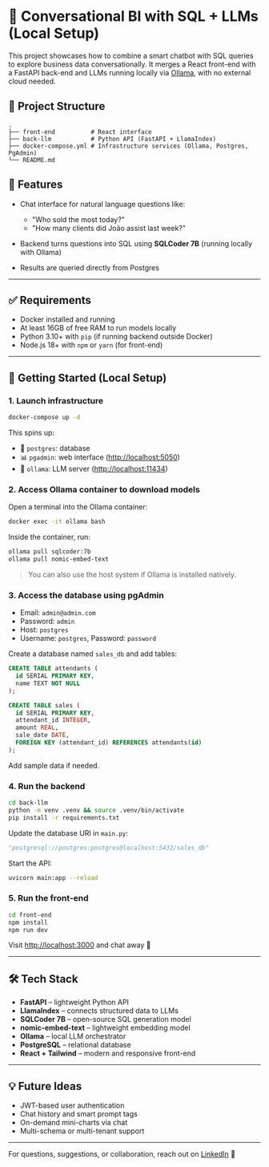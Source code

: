 # 🧠 Conversational BI with SQL + LLMs (Local Setup)

This project showcases how to combine a smart chatbot with SQL queries to explore business data conversationally. It merges a React front-end with a FastAPI back-end and LLMs running locally via [Ollama](https://ollama.com/), with no external cloud needed.

## 🧩 Project Structure

```
.
├── front-end          # React interface
├── back-llm           # Python API (FastAPI + LlamaIndex)
├── docker-compose.yml # Infrastructure services (Ollama, Postgres, PgAdmin)
└── README.md
```

## 🚀 Features

* Chat interface for natural language questions like:

  * "Who sold the most today?"
  * "How many clients did João assist last week?"
* Backend turns questions into SQL using **SQLCoder 7B** (running locally with Ollama)
* Results are queried directly from Postgres

---

## ✅ Requirements

* Docker installed and running
* At least 16GB of free RAM to run models locally
* Python 3.10+ with `pip` (if running backend outside Docker)
* Node.js 18+ with `npm` or `yarn` (for front-end)

---

## 🔧 Getting Started (Local Setup)

### 1. Launch infrastructure

```bash
docker-compose up -d
```

This spins up:

* 🐘 `postgres`: database
* 📊 `pgadmin`: web interface ([http://localhost:5050](http://localhost:5050))
* 🤖 `ollama`: LLM server ([http://localhost:11434](http://localhost:11434))

### 2. Access Ollama container to download models

Open a terminal into the Ollama container:

```bash
docker exec -it ollama bash
```

Inside the container, run:

```bash
ollama pull sqlcoder:7b
ollama pull nomic-embed-text
```

> You can also use the host system if Ollama is installed natively.

### 3. Access the database using pgAdmin

* Email: `admin@admin.com`
* Password: `admin`
* Host: `postgres`
* Username: `postgres`, Password: `password`

Create a database named `sales_db` and add tables:

```sql
CREATE TABLE attendants (
  id SERIAL PRIMARY KEY,
  name TEXT NOT NULL
);

CREATE TABLE sales (
  id SERIAL PRIMARY KEY,
  attendant_id INTEGER,
  amount REAL,
  sale_date DATE,
  FOREIGN KEY (attendant_id) REFERENCES attendants(id)
);
```

Add sample data if needed.

### 4. Run the backend

```bash
cd back-llm
python -m venv .venv && source .venv/bin/activate
pip install -r requirements.txt
```

Update the database URI in `main.py`:

```python
"postgresql://postgres:postgres@localhost:5432/sales_db"
```

Start the API:

```bash
uvicorn main:app --reload
```

### 5. Run the front-end

```bash
cd front-end
npm install
npm run dev
```

Visit [http://localhost:3000](http://localhost:3000) and chat away 🎯

---

## 🛠 Tech Stack

* **FastAPI** – lightweight Python API
* **LlamaIndex** – connects structured data to LLMs
* **SQLCoder 7B** – open-source SQL generation model
* **nomic-embed-text** – lightweight embedding model
* **Ollama** – local LLM orchestrator
* **PostgreSQL** – relational database
* **React + Tailwind** – modern and responsive front-end

---

## 💡 Future Ideas

* JWT-based user authentication
* Chat history and smart prompt tags
* On-demand mini-charts via chat
* Multi-schema or multi-tenant support


---

For questions, suggestions, or collaboration, reach out on [LinkedIn](https://www.linkedin.com/in/betonoronha/) 🙌
